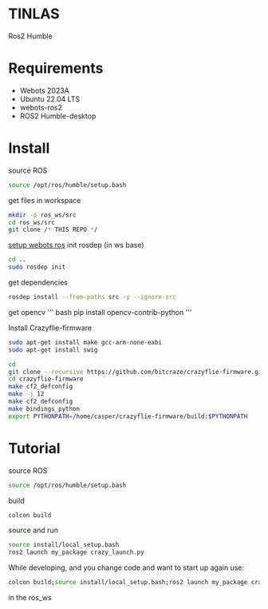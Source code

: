 # TINLAS
Ros2 Humble
# Requirements
* Webots 2023A
* Ubuntu 22.04 LTS
* webots-ros2
* ROS2 Humble-desktop
# Install
source ROS
``` bash
source /opt/ros/humble/setup.bash
```
get files in workspace
``` bash
mkdir -p ros_ws/src 
cd ros_ws/src
git clone /* THIS REPO */
```
[setup webots ros](https://docs.ros.org/en/humble/Tutorials/Advanced/Simulators/Webots/Setting-Up-Simulation-Webots-Basic.html)
init rosdep (in ws base)
``` bash
cd ..
sudo rosdep init
```
get dependencies
``` bash
rosdep install --from-paths src -y --ignore-src
```
get opencv
''' bash
pip install opencv-contrib-python
'''

Install Crazyflie-firmware
``` bash
sudo apt-get install make gcc-arm-none-eabi
sudo apt-get install swig

cd
git clone --recursive https://github.com/bitcraze/crazyflie-firmware.git
cd crazyflie-firmware
make cf2_defconfig
make -j 12
make cf2_defconfig
make bindings_python
export PYTHONPATH=/home/casper/crazyflie-firmware/build:$PYTHONPATH
```

# Tutorial
source ROS
``` bash
source /opt/ros/humble/setup.bash
```
build
``` bash
colcon build
```
source and run
``` bash
source install/local_setup.bash
ros2 launch my_package crazy_launch.py
```

While developing, and you change code and want to start up again use:
``` bash
colcon build;source install/local_setup.bash;ros2 launch my_package crazy_launch.py
```
in the ros_ws

